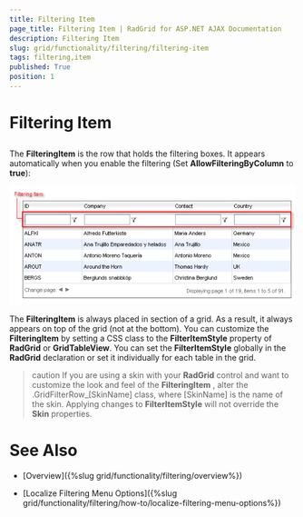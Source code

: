 ```yaml
---
title: Filtering Item
page_title: Filtering Item | RadGrid for ASP.NET AJAX Documentation
description: Filtering Item
slug: grid/functionality/filtering/filtering-item
tags: filtering,item
published: True
position: 1
---
```


# Filtering Item



## 

The **FilteringItem** is the row that holds the filtering boxes. It appears automatically when you enable the filtering (Set **AllowFilteringByColumn** to **true**):

![GridFilteringItem](images/grd_FilteringItem.png)

The **FilteringItem** is always placed in <THEAD> section of a grid. As a result, it always appears on top of the grid (not at the bottom). You can customize the **FilteringItem** by setting a CSS class to the **FilterItemStyle** property of **RadGrid** or **GridTableView**. You can set the **FilterItemStyle** globally in the **RadGrid** declaration or set it individually for each table in the grid.

>caution If you are using a skin with your **RadGrid** control and want to customize the look and feel of the **FilteringItem** , alter the .GridFilterRow_[SkinName] class, where [SkinName] is the name of the skin. Applying changes to **FilterItemStyle** will not override the **Skin** properties.
>


# See Also

 * [Overview]({%slug grid/functionality/filtering/overview%})

 * [Localize Filtering Menu Options]({%slug grid/functionality/filtering/how-to/localize-filtering-menu-options%})
